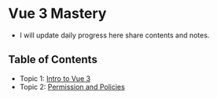 # Vue 3 Mastery

- I will update daily progress here share contents and notes.

## Table of Contents

- Topic 1: [Intro to Vue 3]()
- Topic 2: [Permission and Policies]()
